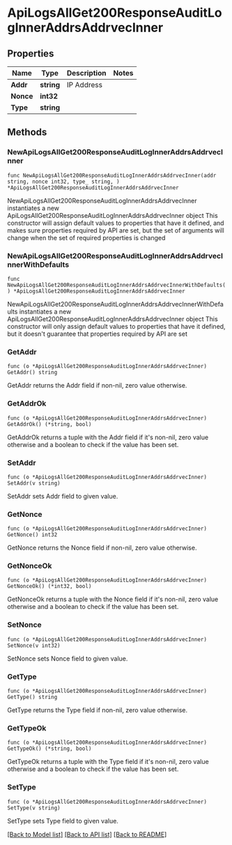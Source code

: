 # ApiLogsAllGet200ResponseAuditLogInnerAddrsAddrvecInner

## Properties

Name | Type | Description | Notes
------------ | ------------- | ------------- | -------------
**Addr** | **string** | IP Address | 
**Nonce** | **int32** |  | 
**Type** | **string** |  | 

## Methods

### NewApiLogsAllGet200ResponseAuditLogInnerAddrsAddrvecInner

`func NewApiLogsAllGet200ResponseAuditLogInnerAddrsAddrvecInner(addr string, nonce int32, type_ string, ) *ApiLogsAllGet200ResponseAuditLogInnerAddrsAddrvecInner`

NewApiLogsAllGet200ResponseAuditLogInnerAddrsAddrvecInner instantiates a new ApiLogsAllGet200ResponseAuditLogInnerAddrsAddrvecInner object
This constructor will assign default values to properties that have it defined,
and makes sure properties required by API are set, but the set of arguments
will change when the set of required properties is changed

### NewApiLogsAllGet200ResponseAuditLogInnerAddrsAddrvecInnerWithDefaults

`func NewApiLogsAllGet200ResponseAuditLogInnerAddrsAddrvecInnerWithDefaults() *ApiLogsAllGet200ResponseAuditLogInnerAddrsAddrvecInner`

NewApiLogsAllGet200ResponseAuditLogInnerAddrsAddrvecInnerWithDefaults instantiates a new ApiLogsAllGet200ResponseAuditLogInnerAddrsAddrvecInner object
This constructor will only assign default values to properties that have it defined,
but it doesn't guarantee that properties required by API are set

### GetAddr

`func (o *ApiLogsAllGet200ResponseAuditLogInnerAddrsAddrvecInner) GetAddr() string`

GetAddr returns the Addr field if non-nil, zero value otherwise.

### GetAddrOk

`func (o *ApiLogsAllGet200ResponseAuditLogInnerAddrsAddrvecInner) GetAddrOk() (*string, bool)`

GetAddrOk returns a tuple with the Addr field if it's non-nil, zero value otherwise
and a boolean to check if the value has been set.

### SetAddr

`func (o *ApiLogsAllGet200ResponseAuditLogInnerAddrsAddrvecInner) SetAddr(v string)`

SetAddr sets Addr field to given value.


### GetNonce

`func (o *ApiLogsAllGet200ResponseAuditLogInnerAddrsAddrvecInner) GetNonce() int32`

GetNonce returns the Nonce field if non-nil, zero value otherwise.

### GetNonceOk

`func (o *ApiLogsAllGet200ResponseAuditLogInnerAddrsAddrvecInner) GetNonceOk() (*int32, bool)`

GetNonceOk returns a tuple with the Nonce field if it's non-nil, zero value otherwise
and a boolean to check if the value has been set.

### SetNonce

`func (o *ApiLogsAllGet200ResponseAuditLogInnerAddrsAddrvecInner) SetNonce(v int32)`

SetNonce sets Nonce field to given value.


### GetType

`func (o *ApiLogsAllGet200ResponseAuditLogInnerAddrsAddrvecInner) GetType() string`

GetType returns the Type field if non-nil, zero value otherwise.

### GetTypeOk

`func (o *ApiLogsAllGet200ResponseAuditLogInnerAddrsAddrvecInner) GetTypeOk() (*string, bool)`

GetTypeOk returns a tuple with the Type field if it's non-nil, zero value otherwise
and a boolean to check if the value has been set.

### SetType

`func (o *ApiLogsAllGet200ResponseAuditLogInnerAddrsAddrvecInner) SetType(v string)`

SetType sets Type field to given value.



[[Back to Model list]](../README.md#documentation-for-models) [[Back to API list]](../README.md#documentation-for-api-endpoints) [[Back to README]](../README.md)


